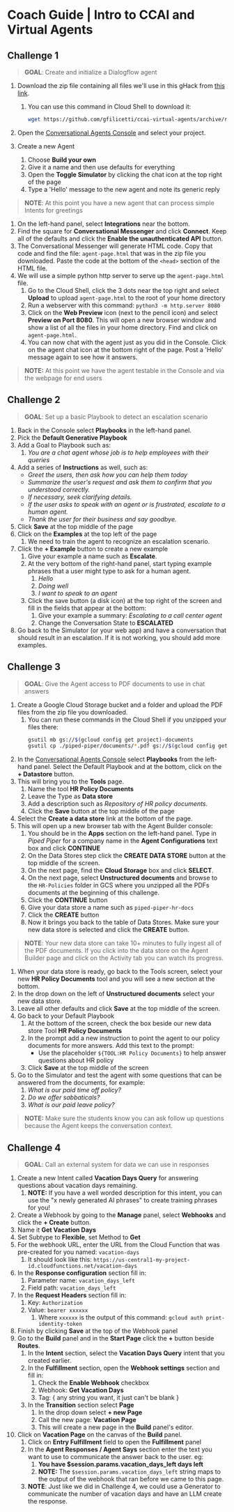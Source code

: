 # Coach Guide | Intro to CCAI and Virtual Agents

## Challenge 1 
> **GOAL**: Create and initialize a Dialogflow agent

1. Download the zip file containing all files we'll use in this gHack from [this link](https://github.com/gfilicetti/ccai-virtual-agents/archive/refs/heads/main.zip).
    1. You can use this command in Cloud Shell to download it:

        ```bash
        wget https://github.com/gfilicetti/ccai-virtual-agents/archive/refs/heads/main.zip
        ```

1. Open the [Conversational Agents Console](https://dialogflow.cloud.google.com/v2/projects/) and select your project.
1. Create a new Agent 
    1. Choose **Build your own**
    1. Give it a name and then use defaults for everything
    1. Open the **Toggle Simulator** by clicking the chat icon at the top right of the page
    1. Type a 'Hello' message to the new agent and note its generic reply

> **NOTE**: At this point you have a new agent that can process simple Intents for greetings

1. On the left-hand panel, select **Integrations** near the bottom.
1. Find the square for **Conversational Messenger** and click **Connect**. Keep all of the defaults and click the **Enable the unauthenticated API** button.
1. The Conversational Messenger will generate HTML code. Copy that code and find the file: `agent-page.html` that was in the zip file you downloaded. Paste the code at the bottom of the `<head>` section of the HTML file.
1. We will use a simple python http server to serve up the `agent-page.html` file. 
    1. Go to the Cloud Shell, click the 3 dots near the top right and select **Upload** to upload `agent-page.html` to the root of your home directory
    1. Run a webserver with this command: `python3 -m http.server 8080` 
    1. Click on the **Web Preview** icon (next to the pencil icon) and select **Preview on Port 8080**. This will open a new browser window and show a list of all the files in your home directory. Find and click on `agent-page.html`.
    1. You can now chat with the agent just as you did in the Console. Click on the agent chat icon at the bottom right of the page. Post a 'Hello' message again to see how it answers.

> **NOTE:** At this point we have the agent testable in the Console and via the webpage for end users


## Challenge 2
> **GOAL**: Set up a basic Playbook to detect an escalation scenario

1. Back in the Console select **Playbooks** in the left-hand panel.
1. Pick the **Default Generative Playbook**
1. Add a Goal to Playbook such as:
    1. *You are a chat agent whose job is to help employees with their queries*
1. Add a series of **Instructions** as well, such as:
    - *Greet the users, then ask how you can help them today*
    - *Summarize the user's request and ask them to confirm that you understood correctly.*
    - *If necessary, seek clarifying details.*
    - *If the user asks to speak with an agent or is frustrated, escalate to a human agent.*
    - *Thank the user for their business and say goodbye.*
1. Click **Save** at the top middle of the page
1. Click on the **Examples** at the top left of the page
    1. We need to train the agent to recognize an escalation scenario.
1. Click the **+ Example** button to create a new example
    1. Give your example a name such as **Escalate**.
    1. At the very bottom of the right-hand panel, start typing example phrases that a user might type to ask for a human agent.
        1. *Hello*
        1. *Doing well*
        1. *I want to speak to an agent*
    1. Click the save button (a disk icon) at the top right of the screen and fill in the fields that appear at the bottom: 
        1. Give your example a summary: *Escalating to a call center agent*
        1. Change the Conversation State to **ESCALATED**
1. Go back to the Simulator (or your web app) and have a conversation that should result in an escalation. If it is not working, you should add more examples.


## Challenge 3
> **GOAL**: Give the Agent access to PDF documents to use in chat answers

1. Create a Google Cloud Storage bucket and a folder and upload the PDF files from the zip file you downloaded.
    1. You can run these commands in the Cloud Shell if you unzipped your files there:
        ```bash
        gsutil mb gs://$(gcloud config get project)-documents
        gsutil cp ./piped-piper/documents/*.pdf gs://$(gcloud config get project)-documents/HR-Policies 
        ```
1. In the [Conversational Agents Console](https://dialogflow.cloud.google.com/v2/projects/) select **Playbooks** from the left-hand panel. Select the Default Playbook and at the bottom, click on the **+ Datastore** button.
1. This will bring you to the **Tools** page. 
    1. Name the tool **HR Policy Documents** 
    1. Leave the Type as **Data store** 
    1. Add a description such as *Repository of HR policy documents*. 
    1. Click the **Save** button at the top middle of the page
1. Select the **Create a data store** link at the bottom of the page.
1. This will open up a new browser tab with the Agent Builder console:
    1. You should be in the **Apps** section on the left-hand panel. Type in *Piped Piper* for a company name in the **Agent Configurations** text box and click **CONTINUE**
    1. On the Data Stores step click the **CREATE DATA STORE** button at the top middle of the screen.
    1. On the next page, find the **Cloud Storage** box and click **SELECT**.
    1. On the next page, select **Unstructured documents** and browse to the `HR-Policies` folder in GCS where you unzipped all the PDFs documents at the beginning of this challenge.
    1. Click the **CONTINUE** button
    1. Give your data store a name such as `piped-piper-hr-docs` 
    1. Click the **CREATE** button
    1. Now it brings you back to the table of Data Stores. Make sure your new data store is selected and click the **CREATE** button.

> **NOTE**: Your new data store can take 10+ minutes to fully ingest all of the PDF documents. If you click into the data store on the Agent Builder page and click on the Activity tab you can watch its progress.

1. When your data store is ready, go back to the Tools screen, select your new **HR Policy Documents** tool and you will see a new section at the bottom.
1. In the drop down on the left of **Unstructured documents** select your new data store.
1. Leave all other defaults and click **Save** at the top middle of the screen.
1. Go back to your Default Playbook 
    1. At the bottom of the screen, check the box beside our new data store Tool **HR Policy Documents** 
    1. In the prompt add a new instruction to point the agent to our policy documents for more answers. Add this text to the prompt:
        - Use the placeholder `${TOOL:HR Policy Documents}` to help answer questions about HR policy
    1. Click **Save** at the top middle of the screen
1. Go to the Simulator and test the agent with some questions that can be answered from the documents, for example:
    1. *What is our paid time off policy?*
    1. *Do we offer sabbaticals?*
    1. *What is our paid leave policy?*

> **NOTE:** Make sure the students know you can ask follow up questions because the Agent keeps the conversation context.


## Challenge 4
> **GOAL**: Call an external system for data we can use in responses

1. Create a new Intent called **Vacation Days Query** for answering questions about vacation days remaining.
    1. **NOTE:** If you have a well worded description for this intent, you can use the "x newly generated AI phrases" to create training phrases for you!
1. Create a Webhook by going to the **Manage** panel, select **Webhooks** and click the **+ Create** button.
1. Name it **Get Vacation Days**
1. Set Subtype to **Flexible**, set Method to **Get**
1. For the webhook URL, enter the URL from the Cloud Function that was pre-created for you named: `vacation-days`
    1. It should look like this: `https://us-central1-my-project-id.cloudfunctions.net/vacation-days`
1. In the **Response configuration** section fill in:
    1. Parameter name: `vacation_days_left`
    1. Field path: `vacation_days_left`
1. In the **Request Headers** section fill in:
    1. Key: `Authorization`
    2. Value: `bearer xxxxxx`
        1. Where `xxxxxx` is the output of this command: `gcloud auth print-identity-token`
1. Finish by clicking **Save** at the top of the Webhook panel
1. Go to the **Build** panel and in the **Start Page** click the **+** button beside **Routes**.
    1. In the **Intent** section, select the **Vacation Days Query** intent that you created earlier.
    1. In the **Fulfillment** section, open the **Webhook settings** section and fill in:
        1. Check the **Enable Webhook** checkbox
        1. Webhook: **Get Vacation Days** 
        1. Tag: { any string you want, it just can't be blank }
    1. In the **Transition** section select **Page**
        1. In the drop down select **+ new Page**
        1. Call the new page: **Vacation Page**
        1. This will create a new page in the **Build** panel's editor.
1. Click on **Vacation Page** on the canvas of the **Build** panel.
    1. Click on **Entry Fulfillment** field to open the **Fulfillment** panel
    1. In the **Agent Responses / Agent Says** section enter the text you want to use to communicate the answer back to the user. eg:
        1. **You have $session.params.vacation_days_left days left**
        1. **NOTE:** The `$session.params.vacation_days_left` string maps to the output of the webhook that ran before we came to this page.
    1. **NOTE**: Just like we did in Challenge 4, we could use a Generator to communicate the number of vacation days and have an LLM create the response.